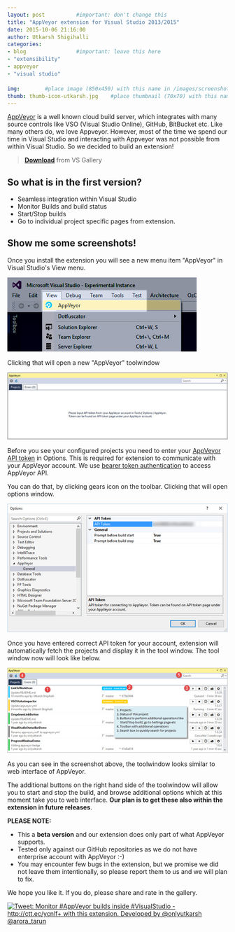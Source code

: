 ```yaml
---
layout: post          #important: don't change this
title: "AppVeyor extension for Visual Studio 2013/2015"
date: 2015-10-06 21:16:00 
author: Utkarsh Shigihalli
categories:
- blog                #important: leave this here
- "extensibility"
- appveyor
- "visual studio"
 
img:        #place image (850x450) with this name in /images/screenshots
thumb: thumb-icon-utkarsh.jpg    #place thumbnail (70x70) with this name in /images/screenshotsthumbs/
---
```


[AppVeyor](http://www.appveyor.com/) is a well known cloud build server, which integrates with many source controls like VSO (Visual Studio Online), GitHub, BitBucket etc. Like many others do, we love Appveyor. However, most of the time we spend our time in Visual Studio and interacting with Appveyor was not possible from within Visual Studio. So we decided to build an extension!
<!--more-->


> [**Download**](https://visualstudiogallery.msdn.microsoft.com/54fd33fb-cd0e-4b1e-b113-a5ebb17fff20) from VS Gallery

## So what is in the first version? ##
- Seamless integration within Visual Studio
- Monitor Builds and build status
- Start/Stop builds
- Go to individual project specific pages from extension.

## Show me some screenshots! ##
Once you install the extension you will see a new menu item "AppVeyor" in Visual Studio's View menu.

![Alt text](/images/screenshots/utkarsh/appveyor_view.jpg)

Clicking that will open a new "AppVeyor" toolwindow

![Alt text](/images/screenshots/utkarsh/appveyor_toolwindow_empty.jpg)

Before you see your configured projects you need to enter your [AppVeyor API token](https://ci.appveyor.com/api-token) in Options. This is required for extension to communicate with your AppVeyor account. We use [bearer token authentication](http://www.appveyor.com/docs/api#authentication) to access AppVeyor API. 

You can do that, by clicking gears icon on the toolbar. Clicking that will open options window.

![Alt text](/images/screenshots/utkarsh/appveyor_options.jpg)

Once you have entered correct API token for your account, extension will automatically fetch the projects and display it in the tool window. The tool window now will look like below. 

![Alt text](/images/screenshots/utkarsh/appveyor_toolwindow_full_annotate.jpg)

As you can see in the screenshot above, the toolwindow looks similar to web interface of AppVeyor.

The additional buttons on the right hand side of the toolwindow will allow you to start and stop the build, and browse additional options which at this moment take you to web interface. **Our plan is to get these also within the extension in future releases**.

> 
**PLEASE NOTE:**
- This a **beta version** and our extension does only part of what AppVeyor supports. 
- Tested only against our GitHub repositories as we do not have enterprise account with AppVeyor :-)
- You may encounter few bugs in the extension, but we promise we did not leave them intentionally, so please report them to us and we will plan to fix. 

We hope you like it. If you do, please share and rate in the gallery.

<a href="http://ctt.ec/ycnlf"><img src="http://clicktotweet.com/img/tweet-graphic-4.png" alt="Tweet: Monitor #AppVeyor builds inside #VisualStudio - http://ctt.ec/ycnlf+ with this extension. Developed by @onlyutkarsh @arora_tarun" /></a>
